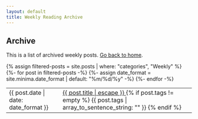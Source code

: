 ```yaml
---
layout: default
title: Weekly Reading Archive
---
```


## Archive

<p class="noindent">
This is a list of archived weekly posts. <a href="{{ site.baseurl }}{% link index.md %}">Go back to home</a>.
</p>

<table class="table table-sm table-fit">
<tbody>
{% assign filtered-posts = site.posts | where: "categories", "Weekly" %}
{%- for post in filtered-posts -%}
<tr>
  {%- assign date_format = site.minima.date_format | default: "%m/%d/%y" -%}
  <td><span class="post-meta">{{ post.date | date: date_format }}</span></td>
  <td>
    <a class="post-link" href="{{ post.url | relative_url }}">
      {{ post.title | escape }}
    </a>
    {% if post.tags != empty %}
        <span class="badge badge-warning text-wrap text-left">
            {{ post.tags | array_to_sentence_string: "" }}
        </span>
    {% endif %}
  </td>
</tr>
{%- endfor -%}
</tbody>
</table>